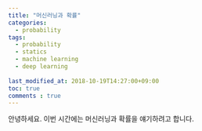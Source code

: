 ```yaml
---
title: "머신러닝과 확률"
categories:
  - probability
tags:
  - probability
  - statics
  - machine learning
  - deep learning
  
last_modified_at: 2018-10-19T14:27:00+09:00
toc: true
comments : true
---
```


안녕하세요. 이번 시간에는 머신러닝과 확률을 얘기하려고 합니다. 
